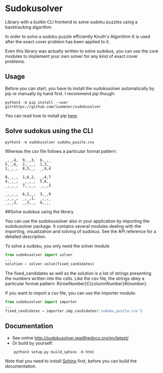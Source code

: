 # Sudokusolver

Library with a builtin CLI frontend to solve sudoku puzzles using a backtracking algorithm.

In order to solve a sudoku puzzle efficiently Knuth's Algorithm-X is used
after the exact cover problem has been applied to it.

Even this library was actually written to solve sudokus,
you can use the core modules to implement your own solver for any kind of exact cover problems.

## Usage

Before you can start, you have to install the sudokusolver automatically by pip or manually by hand first. I recommend pip though:

```
python3 -m pip install --user git+https://github.com/luxmeter/sudokusolver
```

You can read how to install pip [here](https://pip.pypa.io/en/stable/installing.html#install-pip).

## Solve sudokus using the CLI

```python
python3 -m sudokusolver sudoku_puzzle.csv
```
Whereas the csv file follows a particular format pattern:

```
_,_,4,  9,_,3,  6,_,_
5,_,6,  2,_,_,  1,3,_
1,_,_,  8,5,_,  _,9,4

8,_,_,  1,6,2,  _,4,7
4,_,_,  _,_,_,  5,6,_
_,_,_,  7,_,_,  _,_,3

_,_,_,  6,2,_,  3,_,9
_,_,_,  _,_,1,  _,_,_
_,_,2,  _,3,_,  4,_,_
```

##Solve sudokus using the library

You can use the sudoksusolver also in your application by importing the sudokusolver package. It contains several modules dealing with the importing, visualization and solving of sudokus. See the API reference for a detailed description.

To solve a sudoku, you only need the solver module

```python
from sudokusolver import solver
...
solution = solver.solve(fixed_candidates)
```

The fixed_candidates as well as the solution is a list of strings presenting the numbers written into the cells. Like the csv file, the strings obey a particular format pattern: R{rowNumber}C{columnNumber}#{number}.

If you want to import a csv file, you can use the importer module:

```python
from sudokusolver import importer
...
fixed_candidates = importer.imp_candidates('sudoku_puzzle.csv')
```

Documentation
-----------------------

* See online http://sudokusolver.readthedocs.org/en/latest/
* Or build by yourself:

```python
    python3 setup.py build_sphinx -b html
```

Note that you need  to install [Sphinx](http://sphinx-doc.org/) first, before you can build the documentation.
